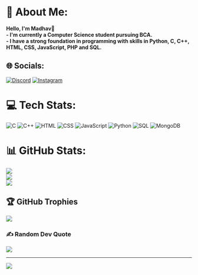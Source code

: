 # 💫 About Me:
<b>Hello, I'm Madhav👋 <br>- I'm currently a Computer Science student pursuing BCA. <br>- I have a strong foundation in programming with skills in Python, C, C++, HTML, CSS, JavaScript, PHP and SQL. </b>

## 🌐 Socials:
[![Discord](https://img.shields.io/badge/Discord-%237289DA.svg?logo=discord&logoColor=white)](https://discord.gg/https://genie-bot.com/support) [![Instagram](https://img.shields.io/badge/Instagram-%23E4405F.svg?logo=Instagram&logoColor=white)](https://instagram.com/madhav_0703) 

# 💻 Tech Stats:
![C](https://img.shields.io/badge/c-%2300599C.svg?style=for-the-badge&logo=c&logoColor=white) ![C++](https://img.shields.io/badge/c++-%2300599C.svg?style=for-the-badge&logo=c%2B%2B&logoColor=white) ![HTML](https://img.shields.io/badge/HTML-%234ea94b.svg?style=for-the-badge&logo=html&logoColor=white) ![CSS](https://img.shields.io/badge/CSS-%234ea94b.svg?style=for-the-badge&logo=css&logoColor=white) ![JavaScript](https://img.shields.io/badge/javascript-%23323330.svg?style=for-the-badge&logo=javascript&logoColor=%23F7DF1E)  ![Python](https://img.shields.io/badge/python-3670A0?style=for-the-badge&logo=python&logoColor=ffdd54) ![SQL](https://img.shields.io/badge/SQL-%234ea94b.svg?style=for-the-badge&logo=sql&logoColor=white) ![MongoDB](https://img.shields.io/badge/MongoDB-%234ea94b.svg?style=for-the-badge&logo=mongodb&logoColor=white) 
<br>
# 📊 GitHub Stats:
![](https://github-readme-stats.vercel.app/api?username=Madhav703&theme=dark&hide_border=false&include_all_commits=false&count_private=false)<br/>
![](https://github-readme-streak-stats.herokuapp.com/?user=Madhav703&theme=dark&hide_border=false)<br/>
![](https://github-readme-stats.vercel.app/api/top-langs/?username=Madhav703&theme=dark&hide_border=false&include_all_commits=false&count_private=false&layout=compact)

## 🏆 GitHub Trophies
![](https://github-profile-trophy.vercel.app/?username=Madhav703&theme=radical&no-frame=false&no-bg=true&margin-w=4)

### ✍️ Random Dev Quote
![](https://quotes-github-readme.vercel.app/api?type=horizontal&theme=radical)

---
[![](https://visitcount.itsvg.in/api?id=Madhav703&icon=0&color=0)](https://visitcount.itsvg.in)

